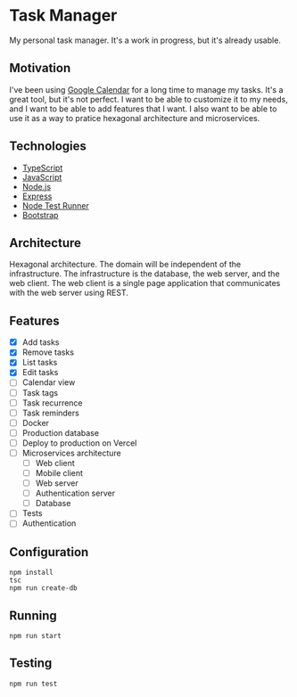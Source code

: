 # Task Manager
My personal task manager. It's a work in progress, but it's already usable.

## Motivation
I've been using [Google Calendar](https://calendar.google.com) for a long time to manage my tasks. It's a great tool, but it's not perfect. I want to be able to customize it to my needs, and I want to be able to add features that I want. I also want to be able to use it as a way to pratice hexagonal architecture and microservices.

## Technologies
- [TypeScript](https://www.typescriptlang.org/)
- [JavaScript](https://developer.mozilla.org/en-US/docs/Web/JavaScript)
- [Node.js](https://nodejs.org/en/)
- [Express](https://expressjs.com/)
- [Node Test Runner](https://nodejs.org/api/test.html)
- [Bootstrap](https://getbootstrap.com/)

## Architecture
Hexagonal architecture. The domain will be independent of the infrastructure. The infrastructure is the database, the web server, and the web client. The web client is a single page application that communicates with the web server using REST.


## Features

- [x] Add tasks
- [x] Remove tasks
- [x] List tasks
- [x] Edit tasks
- [ ] Calendar view
- [ ] Task tags
- [ ] Task recurrence
- [ ] Task reminders
- [ ] Docker
- [ ] Production database
- [ ] Deploy to production on Vercel
- [ ] Microservices architecture
    - [ ] Web client
    - [ ] Mobile client
    - [ ] Web server
    - [ ] Authentication server
    - [ ] Database
- [ ] Tests
- [ ] Authentication

## Configuration

```shell
npm install
tsc
npm run create-db
```

## Running

```shell
npm run start
```

## Testing

```shell
npm run test
```